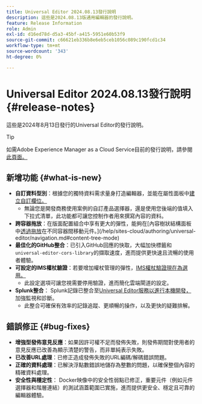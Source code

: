 ```yaml
---
title: Universal Editor 2024.08.13發行說明
description: 這些是2024.08.13版通用編輯器的發行說明。
feature: Release Information
role: Admin
exl-id: d16ed78d-d5a3-45bf-a415-5951e60b53f9
source-git-commit: c66621eb336b8e6eb5ceb1056c089c190fcd1c34
workflow-type: tm+mt
source-wordcount: '343'
ht-degree: 0%

---
```



# Universal Editor 2024.08.13發行說明 {#release-notes}

這些是2024年8月13日發行的Universal Editor的發行說明。

>[!TIP]
>
>如需Adobe Experience Manager as a Cloud Service目前的發行說明，請參閱[此頁面。](/help/release-notes/release-notes-cloud/release-notes-current.md)

## 新增功能 {#what-is-new}

* **自訂資料型別**：根據您的獨特資料需求量身打造編輯器，並能在屬性面板中[建立自訂欄位。](https://developer.adobe.com/uix/docs/services/aem-universal-editor/api/item-types-renderers/)
   * 無論您是開發商務使用案例的自訂產品選擇器，還是使用您後端的值填入下拉式清單，此功能都可讓您控制作者用來撰寫內容的資料。
* **跨容器拖放**：在版面配置組合中享有更大的彈性，能夠在[內容樹狀結構面板中[透過拖放](/help/sites-cloud/authoring/universal-editor/authoring.md#reordering-components)在不同容器間移動元件。](/help/sites-cloud/authoring/universal-editor/navigation.md#content-tree-mode)
* **最佳化的GitHub整合**：已引入GitHub回應的快取，大幅加快標籤和`universal-editor-cors-library`的擷取速度，進而提供更快速且流暢的使用者體驗。
* **可設定的IMS權杖驗證**：若要增加權杖管理的彈性，[IMS權杖驗證現在為選用。](/help/implementing/universal-editor/local-dev.md#setting-up-service)
   * 此設定選項可讓您視需要停用驗證，進而簡化雲端閘道的設定。
* **Splunk整合**： Splunk記錄已整合至[Universal Editor服務以進行本機開發，](/help/implementing/universal-editor/local-dev.md#setting-up-service)加強監視和診斷。
   * 此整合可確保有效率的記錄追蹤、更順暢的操作，以及更快的疑難排解。

## 錯誤修正 {#bug-fixes}

* **增強型發佈意見反應**：如果因許可權不足而發佈失敗，則發佈期間對使用者的意見反應已改善為顯示清楚的警告，而非單純表示失敗。
* **已改善URL處理**：已修正造成發佈失敗的URL編碼/解碼錯誤問題。
* **正確的資料處理**：已解決浮點數錯誤地儲存為整數的問題，以確保整個內容的精確資料處理。
* **安全性與穩定性**： Docker映像中的安全性弱點已修正，重要元件（例如元件選擇器和階層連結）的測試涵蓋範圍已實施，進而提供更安全、穩定且可靠的編輯器體驗。
